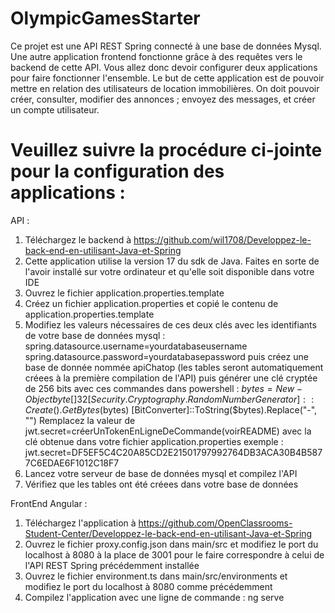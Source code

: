 # OlympicGamesStarter

Ce projet est une API REST Spring connecté à une base de données Mysql. Une autre application frontend fonctionne grâce à des requêtes vers le backend de cette API.
Vous allez donc devoir configurer deux applications pour faire fonctionner l'ensemble.
Le but de cette application est de pouvoir mettre en relation des utilisateurs de location immobilières. On doit pouvoir créer, consulter, modifier des annonces ; envoyez des messages, et créer un compte utilisateur.

# Veuillez suivre la procédure ci-jointe pour la configuration des applications :

API :
1. Téléchargez le backend à https://github.com/wil1708/Developpez-le-back-end-en-utilisant-Java-et-Spring
2. Cette application utilise la version 17 du sdk de Java. Faites en sorte de l'avoir installé sur votre ordinateur et qu'elle soit disponible dans votre IDE
3. Ouvrez le fichier application.properties.template
4. Créez un fichier application.properties et copié le contenu de application.properties.template
5. Modifiez les valeurs nécessaires de ces deux clés avec les identifiants de votre base de données mysql :
   spring.datasource.username=yourdatabaseusername
   spring.datasource.password=yourdatabasepassword
   puis créez une base de donnée nommée apiChatop (les tables seront automatiquement créees à la première compilation de l'API)
   puis générer une clé cryptée de 256 bits avec ces commandes dans powershell :
    $bytes = New-Object byte[] 32
    [Security.Cryptography.RandomNumberGenerator]::Create().GetBytes($bytes)
    [BitConverter]::ToString($bytes).Replace("-", "")
   Remplacez la valeur de jwt.secret=créerUnTokenEnLigneDeCommande(voirREADME) avec la clé obtenue dans votre fichier application.properties
   exemple :
   jwt.secret=DF5EF5C4C20A85CD2E21501797992764DB3ACA30B4B5877C6EDAE6F1012C18F7
6. Lancez votre serveur de base de données mysql et compilez l'API
7. Vérifiez que les tables ont été créees dans votre base de données

FrontEnd Angular :
1. Téléchargez l'application à https://github.com/OpenClassrooms-Student-Center/Developpez-le-back-end-en-utilisant-Java-et-Spring
2. Ouvrez le fichier proxy.config.json dans main/src et modifiez le port du localhost à 8080 à la place de 3001 pour le faire correspondre à celui de l'API REST Spring précédemment installée
3. Ouvrez le fichier environment.ts dans main/src/environments et modifiez le port du localhost à 8080 comme précédemment
4. Compilez l'application avec une ligne de commande : ng serve

